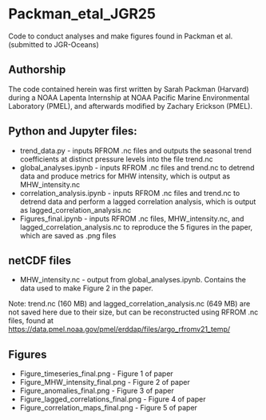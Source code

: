 # Packman_etal_JGR25
Code to conduct analyses and make figures found in Packman et al. (submitted to JGR-Oceans)

## Authorship
The code contained herein was first written by Sarah Packman (Harvard) during a NOAA Lapenta Internship at NOAA Pacific Marine Environmental Laboratory (PMEL), and afterwards modified by Zachary Erickson (PMEL).

## Python and Jupyter files:

- trend_data.py - inputs RFROM .nc files and outputs the seasonal trend coefficients at distinct pressure levels into the file trend.nc  
- global_analyses.ipynb - inputs RFROM .nc files and trend.nc to detrend data and produce metrics for MHW intensity, which is output as MHW_intensity.nc  
- correlation_analysis.ipynb - inputs RFROM .nc files and trend.nc to detrend data and perform a lagged correlation analysis, which is output as lagged_correlation_analysis.nc  
- Figures_final.ipynb - inputs RFROM .nc files, MHW_intensity.nc, and lagged_correlation_analysis.nc to reproduce the 5 figures in the paper, which are saved as .png files

## netCDF files

- MHW_intensity.nc - output from global_analyses.ipynb. Contains the data used to make Figure 2 in the paper.
  
Note: trend.nc (160 MB) and lagged_correlation_analysis.nc (649 MB) are not saved here due to their size, but can be reconstructed using RFROM .nc files, found at https://data.pmel.noaa.gov/pmel/erddap/files/argo_rfromv21_temp/

## Figures

- Figure_timeseries_final.png - Figure 1 of paper  
- Figure_MHW_intensity_final.png - Figure 2 of paper  
- Figure_anomalies_final.png - Figure 3 of paper  
- Figure_lagged_correlations_final.png - Figure 4 of paper  
- Figure_correlation_maps_final.png - Figure 5 of paper  
